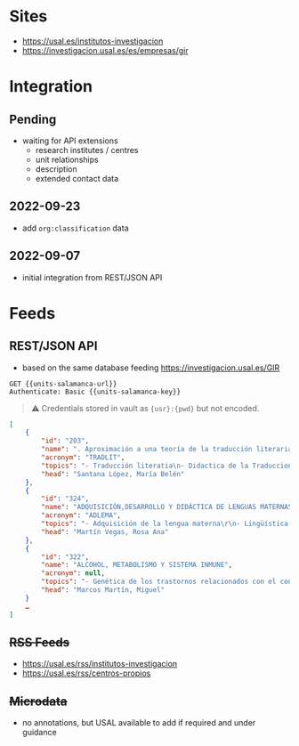 # Sites

* https://usal.es/institutos-investigacion
* https://investigacion.usal.es/es/empresas/gir

# Integration

## Pending

* waiting for API extensions
  * research institutes / centres
  * unit relationships
  * description
  * extended contact data

## 2022-09-23

* add `org:classification` data

## 2022-09-07

* initial integration from REST/JSON API

# Feeds

## REST/JSON API

* based on the same database feeding https://investigacion.usal.es/GIR

```http
GET {{units-salamanca-url}}
Authenticate: Basic {{units-salamanca-key}}
```

> ⚠️ Credentials stored in vault as `{usr}:{pwd}` but not encoded.

```json
[
    {
        "id": "203",
        "name": ". Aproximación a una teoría de la traducción literaria a través de su didáctica",
        "acronym": "TRADLIT",
        "topics": "- Traducción literatia\n- Didactica de la Traduccion",
        "head": "Santana López, María Belén"
    },
    {
        "id": "324",
        "name": "ADQUISICIÓN,DESARROLLO Y DIDÁCTICA DE LENGUAS MATERNAS(ADLEMA)",
        "acronym": "ADLEMA",
        "topics": "- Adquisición de la lengua materna\r\n- Lingüística aplicada\r\n- Enseñanza de la lengua materna: lengua oral y escrita\r\n- Lingüística clínica: desarrollo atípico del lenguaje y déficits comunicativos",
        "head": "Martín Vegas, Rosa Ana"
    },
    {
        "id": "322",
        "name": "ALCOHOL, METABOLISMO Y SISTEMA INMUNE",
        "acronym": null,
        "topics": "- Genética de los trastornos relacionados con el consumo excesivo de alcohol\r\n- Alteración en la respuesta inmune tras el consumo de alcohol\r\n- Obesidad, esteatosis hepática e inflamación\r\n- Sepsis, bacteriemia e infección nosocomial\r\n- Genética de las enfermedades autoinmunes sistémicas\r\n",
        "head": "Marcos Martín, Miguel"
    }
    …
]
```

## ~~RSS Feeds~~

- https://usal.es/rss/institutos-investigacion
- https://usal.es/rss/centros-propios

## ~~Microdata~~

* no annotations, but USAL available to add if required and under guidance
